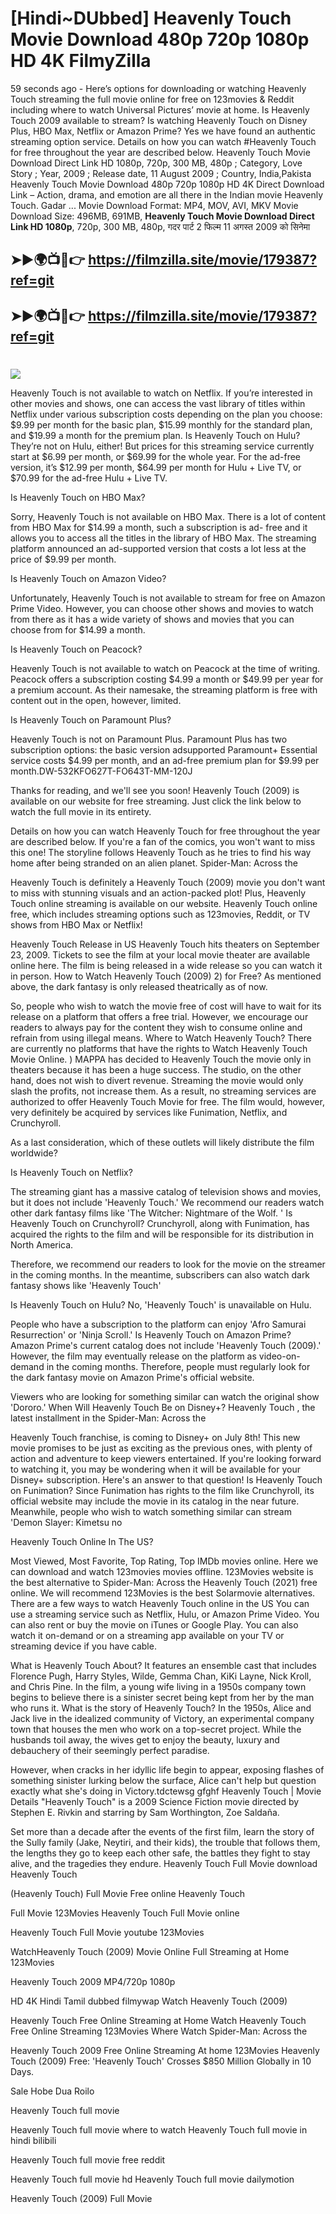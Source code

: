 # [Hindi~DUbbed] Heavenly Touch Movie Download 480p 720p 1080p HD 4K FilmyZilla


59 seconds ago - Here’s options for downloading or watching Heavenly Touch streaming the full movie online for free on 123movies & Reddit including where to watch Universal Pictures’ movie at home. Is Heavenly Touch 2009 available to stream? Is watching Heavenly Touch on Disney Plus, HBO Max, Netflix or Amazon Prime? Yes we have found an authentic streaming option service. Details on how you can watch #Heavenly Touch for free throughout the year are described below. Heavenly Touch Movie Download Direct Link HD 1080p, 720p, 300 MB, 480p ; Category, Love Story ; Year, 2009 ; Release date, 11 August 2009 ; Country, India,Pakista Heavenly Touch Movie Download 480p 720p 1080p HD 4K Direct Download Link – Action, drama, and emotion are all there in the Indian movie Heavenly Touch. Gadar ...
Movie Download Format: MP4, MOV, AVI, MKV
Movie Download Size: 496MB, 691MB, **Heavenly Touch Movie Download Direct Link HD 1080p**, 720p, 300 MB, 480p, गदर पार्ट 2 फिल्म 11 अगस्त 2009 को सिनेमा

## ➤►🌍📺📱👉   https://filmzilla.site/movie/179387?ref=git

## ➤►🌍📺📱👉   https://filmzilla.site/movie/179387?ref=git

#

<img src="https://image.tmdb.org/t/p/w780//9msuazXGWAyl7vhxVFU7e7Bb5Ik.jpg" />

Heavenly Touch is not available to watch on Netflix. If you’re interested in other movies and shows, one can access the vast library of titles within Netflix under various subscription costs depending on the plan you choose: $9.99 per month for the basic plan, $15.99 monthly for the standard plan, and $19.99 a month for the premium plan. Is Heavenly Touch on Hulu? They’re not on Hulu, either! But prices for this streaming service currently start at $6.99 per month, or $69.99 for the whole year. For the ad-free version, it’s $12.99 per month, $64.99 per month for Hulu + Live TV, or $70.99 for the ad-free Hulu + Live TV.

Is Heavenly Touch on HBO Max?

Sorry, Heavenly Touch is not available on HBO Max. There is a lot of content from HBO Max for $14.99 a month, such a subscription is ad- free and it allows you to access all the titles in the library of HBO Max. The streaming platform announced an ad-supported version that costs a lot less at the price of $9.99 per month.

Is Heavenly Touch on Amazon Video?

Unfortunately, Heavenly Touch is not available to stream for free on Amazon Prime Video. However, you can choose other shows and movies to watch from there as it has a wide variety of shows and movies that you can choose from for $14.99 a month.

Is Heavenly Touch on Peacock?

Heavenly Touch is not available to watch on Peacock at the time of writing. Peacock offers a subscription costing $4.99 a month or $49.99 per year for a premium account. As their namesake, the streaming platform is free with content out in the open, however, limited.

Is Heavenly Touch on Paramount Plus?

Heavenly Touch is not on Paramount Plus. Paramount Plus has two subscription options: the basic version adsupported Paramount+ Essential service costs $4.99 per month, and an ad-free premium plan for $9.99 per month.DW-532KFO627T-FO643T-MM-120J

Thanks for reading, and we'll see you soon! Heavenly Touch (2009) is available on our website for free streaming. Just click the link below to watch the full movie in its entirety.

Details on how you can watch Heavenly Touch for free throughout the year are described below. If you're a fan of the comics, you won't want to miss this one! The storyline follows Heavenly Touch as he tries to find his way home after being stranded on an alien planet. Spider-Man: Across the

Heavenly Touch is definitely a Heavenly Touch (2009) movie you don't want to miss with stunning visuals and an action-packed plot! Plus, Heavenly Touch online streaming is available on our website. Heavenly Touch online free, which includes streaming options such as 123movies, Reddit, or TV shows from HBO Max or Netflix!

Heavenly Touch Release in US Heavenly Touch hits theaters on September 23, 2009. Tickets to see the film at your local movie theater are available online here. The film is being released in a wide release so you can watch it in person. How to Watch Heavenly Touch (2009) 2) for Free? As mentioned above, the dark fantasy is only released theatrically as of now.

So, people who wish to watch the movie free of cost will have to wait for its release on a platform that offers a free trial. However, we encourage our readers to always pay for the content they wish to consume online and refrain from using illegal means. Where to Watch Heavenly Touch? There are currently no platforms that have the rights to Watch Heavenly Touch Movie Online. ) MAPPA has decided to Heavenly Touch the movie only in theaters because it has been a huge success. The studio, on the other hand, does not wish to divert revenue. Streaming the movie would only slash the profits, not increase them. As a result, no streaming services are authorized to offer Heavenly Touch Movie for free. The film would, however, very definitely be acquired by services like Funimation, Netflix, and Crunchyroll.

As a last consideration, which of these outlets will likely distribute the film worldwide?

Is Heavenly Touch on Netflix?

The streaming giant has a massive catalog of television shows and movies, but it does not include 'Heavenly Touch.' We recommend our readers watch other dark fantasy films like 'The Witcher: Nightmare of the Wolf. ' Is Heavenly Touch on Crunchyroll? Crunchyroll, along with Funimation, has acquired the rights to the film and will be responsible for its distribution in North America.

Therefore, we recommend our readers to look for the movie on the streamer in the coming months. In the meantime, subscribers can also watch dark fantasy shows like 'Heavenly Touch'

Is Heavenly Touch on Hulu? No, 'Heavenly Touch' is unavailable on Hulu.

People who have a subscription to the platform can enjoy 'Afro Samurai Resurrection' or 'Ninja Scroll.' Is Heavenly Touch on Amazon Prime? Amazon Prime's current catalog does not include 'Heavenly Touch (2009).' However, the film may eventually release on the platform as video-on-demand in the coming months. Therefore, people must regularly look for the dark fantasy movie on Amazon Prime's official website.

Viewers who are looking for something similar can watch the original show 'Dororo.' When Will Heavenly Touch Be on Disney+? Heavenly Touch , the latest installment in the Spider-Man: Across the

Heavenly Touch franchise, is coming to Disney+ on July 8th! This new movie promises to be just as exciting as the previous ones, with plenty of action and adventure to keep viewers entertained. If you're looking forward to watching it, you may be wondering when it will be available for your Disney+ subscription. Here's an answer to that question! Is Heavenly Touch on Funimation? Since Funimation has rights to the film like Crunchyroll, its official website may include the movie in its catalog in the near future. Meanwhile, people who wish to watch something similar can stream 'Demon Slayer: Kimetsu no

Heavenly Touch Online In The US?

Most Viewed, Most Favorite, Top Rating, Top IMDb movies online. Here we can download and watch 123movies movies offline. 123Movies website is the best alternative to Spider-Man: Across the Heavenly Touch (2021) free online. We will recommend 123Movies is the best Solarmovie alternatives. There are a few ways to watch Heavenly Touch online in the US You can use a streaming service such as Netflix, Hulu, or Amazon Prime Video. You can also rent or buy the movie on iTunes or Google Play. You can also watch it on-demand or on a streaming app available on your TV or streaming device if you have cable.

What is Heavenly Touch About? It features an ensemble cast that includes Florence Pugh, Harry Styles, Wilde, Gemma Chan, KiKi Layne, Nick Kroll, and Chris Pine. In the film, a young wife living in a 1950s company town begins to believe there is a sinister secret being kept from her by the man who runs it. What is the story of Heavenly Touch? In the 1950s, Alice and Jack live in the idealized community of Victory, an experimental company town that houses the men who work on a top-secret project. While the husbands toil away, the wives get to enjoy the beauty, luxury and debauchery of their seemingly perfect paradise.

However, when cracks in her idyllic life begin to appear, exposing flashes of something sinister lurking below the surface, Alice can't help but question exactly what she's doing in Victory.tdctewsg gfghf Heavenly Touch | Movie Details "Heavenly Touch" is a 2009 Science Fiction movie directed by Stephen E. Rivkin and starring by Sam Worthington, Zoe Saldaña.

Set more than a decade after the events of the first film, learn the story of the Sully family (Jake, Neytiri, and their kids), the trouble that follows them, the lengths they go to keep each other safe, the battles they fight to stay alive, and the tragedies they endure. Heavenly Touch Full Movie download Heavenly Touch

(Heavenly Touch) Full Movie Free online Heavenly Touch

Full Movie 123Movies Heavenly Touch Full Movie online

Heavenly Touch Full Movie youtube 123Movies

WatchHeavenly Touch (2009) Movie Online Full Streaming at Home 123Movies

Heavenly Touch 2009 MP4/720p 1080p

HD 4K Hindi Tamil dubbed filmywap Watch Heavenly Touch (2009)

Heavenly Touch Free Online Streaming at Home Watch Heavenly Touch Free Online Streaming 123Movies Where Watch Spider-Man: Across the

Heavenly Touch 2009 Free Online Streaming At home 123Movies Heavenly Touch (2009) Free: 'Heavenly Touch' Crosses $850 Million Globally in 10 Days.

Sale Hobe Dua Roilo

Heavenly Touch full movie

Heavenly Touch full movie where to watch Heavenly Touch full movie in hindi bilibili

Heavenly Touch full movie free reddit

Heavenly Touch full movie hd Heavenly Touch full movie dailymotion

Heavenly Touch (2009) Full Movie